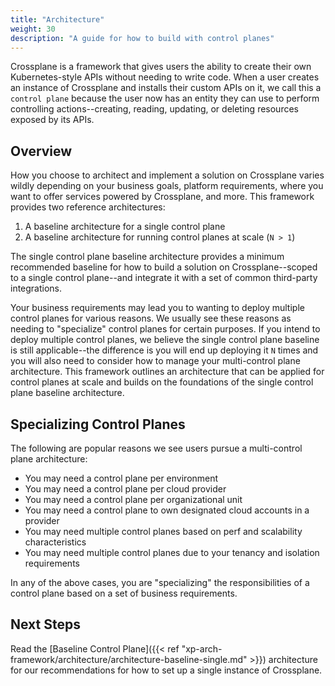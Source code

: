 ```yaml
---
title: "Architecture"
weight: 30
description: "A guide for how to build with control planes"
---
```


Crossplane is a framework that gives users the ability to create their own Kubernetes-style APIs without needing to write code. When a user creates an instance of Crossplane and installs their custom APIs on it, we call this a `control plane` because the user now has an entity they can use to perform controlling actions--creating, reading, updating, or deleting resources exposed by its APIs.

## Overview

How you choose to architect and implement a solution on Crossplane varies wildly depending on your business goals, platform requirements, where you want to offer services powered by Crossplane, and more. This framework provides two reference architectures:

1. A baseline architecture for a single control plane
2. A baseline architecture for running control planes at scale (`N > 1`)

The single control plane baseline architecture provides a minimum recommended baseline for how to build a solution on Crossplane--scoped to a single control plane--and integrate it with a set of common third-party integrations. 

Your business requirements may lead you to wanting to deploy multiple control planes for various reasons. We usually see these reasons as needing to "specialize" control planes for certain purposes. If you intend to deploy multiple control planes, we believe the single control plane baseline is still applicable--the difference is you will end up deploying it `N` times and you will also need to consider how to manage your multi-control plane architecture. This framework outlines an architecture that can be applied for control planes at scale and builds on the foundations of the single control plane baseline architecture.

## Specializing Control Planes

The following are popular reasons we see users pursue a multi-control plane architecture:

- You may need a control plane per environment
- You may need a control plane per cloud provider
- You may need a control plane per organizational unit
- You may need a control plane to own designated cloud accounts in a provider
- You may need multiple control planes based on perf and scalability characteristics
- You may need multiple control planes due to your tenancy and isolation requirements

In any of the above cases, you are "specializing" the responsibilities of a control plane based on a set of business requirements.

## Next Steps

Read the [Baseline Control Plane]({{< ref "xp-arch-framework/architecture/architecture-baseline-single.md" >}}) architecture for our recommendations for how to set up a single instance of Crossplane.